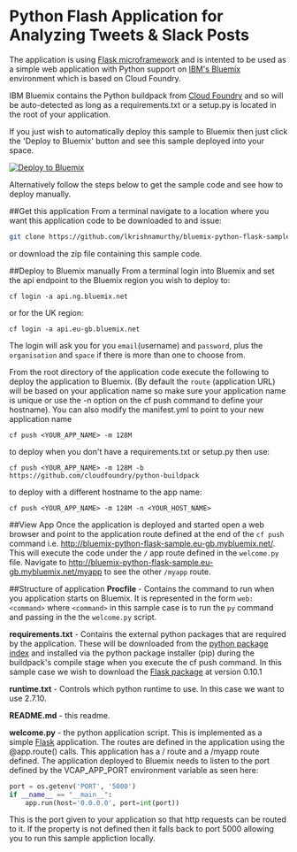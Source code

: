 # Python Flash Application for Analyzing Tweets & Slack Posts

The application is using [Flask microframework](http://flask.pocoo.org/) and is intented to  be used as a simple web application with Python support on [IBM's Bluemix](https://bluemix.net/) environment which is based on Cloud Foundry.

IBM Bluemix contains the Python buildpack from [Cloud Foundry](https://github.com/cloudfoundry/python-buildpack) and so will be auto-detected as long as a requirements.txt or a setup.py is located in the root of your application.

If you just wish to automatically deploy this sample to Bluemix then just click the 'Deploy to Bluemix' button and see this sample deployed into your space.

[![Deploy to Bluemix](https://bluemix.net/deploy/button.png)](https://bluemix.net/deploy?repository=https://github.com/IBM-Bluemix/bluemix-python-flask-sample)

Alternatively follow the steps below to get the sample code and see how to deploy manually.

##Get this application
From a terminal navigate to a location where you want this application code to be downloaded to and issue:
```bash
git clone https://github.com/lkrishnamurthy/bluemix-python-flask-sample
```
or download the zip file containing this sample code.

##Deploy to Bluemix manually
From a terminal login into Bluemix and set the api endpoint to the Bluemix region you wish to deploy to:
```script
cf login -a api.ng.bluemix.net
```
or for the UK region:
```script
cf login -a api.eu-gb.bluemix.net
```
The login will ask you for you `email`(username) and `password`, plus the `organisation` and `space` if there is more than one to choose from.

From the root directory of the application code execute the following to deploy the application to Bluemix. (By default the `route` (application URL) will be based on your application name so make sure your application name is unique or use the -n option on the cf push command to define your hostname).
You can also modify the manifest.yml to point to your new application name

```script
cf push <YOUR_APP_NAME> -m 128M 
```
to deploy when you don't have a requirements.txt or setup.py then use:
```script
cf push <YOUR_APP_NAME> -m 128M -b https://github.com/cloudfoundry/python-buildpack
```
to deploy with a different hostname to the app name:
```script
cf push <YOUR_APP_NAME> -m 128M -n <YOUR_HOST_NAME>
```

##View App
Once the application is deployed and started open a web browser and point to the application route defined at the end of the `cf push` command i.e. http://bluemix-python-flask-sample.eu-gb.mybluemix.net/. This will execute the code under the `/` app route defined in the `welcome.py` file. Navigate to http://bluemix-python-flask-sample.eu-gb.mybluemix.net/myapp to see the other `/myapp` route.

##Structure of application
**Procfile** - Contains the command to run when you application starts on Bluemix. It is represented in the form `web: <command>` where `<command>` in this sample case is to run the `py` command and passing in the the `welcome.py` script.

**requirements.txt** - Contains the external python packages that are required by the application. These will be downloaded from the [python package index](https://pypi.python.org/pypi/) and installed via the python package installer (pip) during the buildpack's compile stage when you execute the cf push command. In this sample case we wish to download the [Flask package](https://pypi.python.org/pypi/Flask) at version 0.10.1

**runtime.txt** - Controls which python runtime to use. In this case we want to use 2.7.10. 

**README.md** - this readme.

**welcome.py** - the python application script. This is implemented as a simple [Flask](http://flask.pocoo.org/) application. The routes are defined in the application using the @app.route() calls. This application has a / route and a /myapp route defined. The application deployed to Bluemix needs to listen to the port defined by the VCAP_APP_PORT environment variable as seen here:
```python
port = os.getenv('PORT', '5000')
if __name__ == "__main__":
    app.run(host='0.0.0.0', port=int(port))
```

This is the port given to your application so that http requests can be routed to it. If the property is not defined then it falls back to port 5000 allowing you to run this sample appliction locally.

